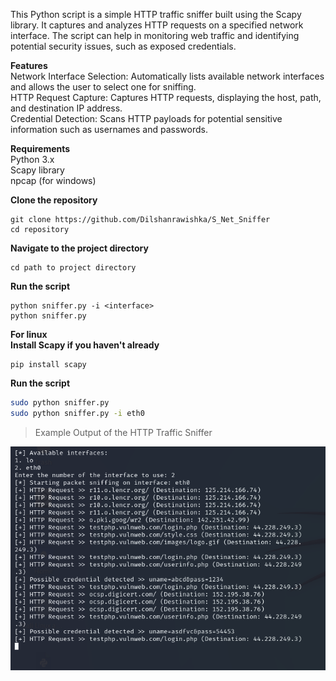 This Python script is a simple HTTP traffic sniffer built using the Scapy library. It captures and analyzes HTTP requests on a specified network interface. The script can help in monitoring web traffic and identifying potential security issues, such as exposed credentials.

**Features** \
Network Interface Selection: Automatically lists available network interfaces and allows the user to select one for sniffing. \
HTTP Request Capture: Captures HTTP requests, displaying the host, path, and destination IP address. \
Credential Detection: Scans HTTP payloads for potential sensitive information such as usernames and passwords. 

**Requirements** \
 Python 3.x \
  Scapy library \
  npcap (for windows)

**Clone the repository**
```
git clone https://github.com/Dilshanrawishka/S_Net_Sniffer
cd repository
```

**Navigate to the project directory**
```
cd path to project directory
```

**Run the script**
```
python sniffer.py -i <interface>
python sniffer.py
```

**For linux** \
**Install Scapy if you haven't already**
```
pip install scapy
```
**Run the script**
```bash
sudo python sniffer.py
sudo python sniffer.py -i eth0
```

> Example Output of the HTTP Traffic Sniffer

![Alt text](https://github.com/Dilshanrawishka/S_Net_Sniffer/blob/main/Screenshot%202025-01-02%20174837.png)
